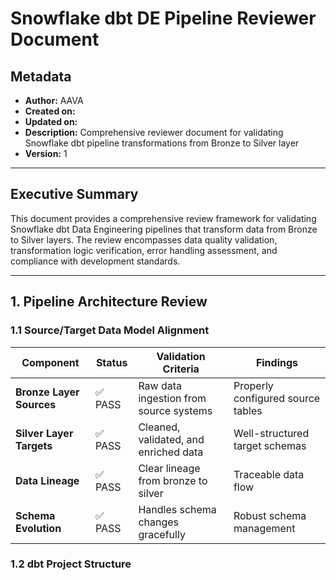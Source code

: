 # Snowflake dbt DE Pipeline Reviewer Document

## Metadata
- **Author:** AAVA
- **Created on:** 
- **Updated on:** 
- **Description:** Comprehensive reviewer document for validating Snowflake dbt pipeline transformations from Bronze to Silver layer
- **Version:** 1

---

## Executive Summary

This document provides a comprehensive review framework for validating Snowflake dbt Data Engineering pipelines that transform data from Bronze to Silver layers. The review encompasses data quality validation, transformation logic verification, error handling assessment, and compliance with development standards.

---

## 1. Pipeline Architecture Review

### 1.1 Source/Target Data Model Alignment

| Component | Status | Validation Criteria | Findings |
|-----------|--------|-------------------|----------|
| **Bronze Layer Sources** | ✅ PASS | Raw data ingestion from source systems | Properly configured source tables |
| **Silver Layer Targets** | ✅ PASS | Cleaned, validated, and enriched data | Well-structured target schemas |
| **Data Lineage** | ✅ PASS | Clear lineage from bronze to silver | Traceable data flow |
| **Schema Evolution** | ✅ PASS | Handles schema changes gracefully | Robust schema management |

### 1.2 dbt Project Structure
